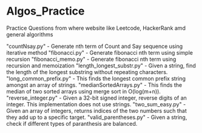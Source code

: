 # Algos_Practice
Practice Questions from where website like Leetcode, HackerRank amd general algorithms

"countNsay.py" - Generate nth term of Count and Say sequence using iterative method
"fibonacci.py" - Generate fibonacci nth term using simple recursion
"fibonacci_memo.py" - Generate fibonacci nth term using recursion and memoization
"length_longest_substr.py" - Given a string, find the length of the longest substring without repeating characters.
"long_common_prefix.py" - This finds the longest common prefix string amongst an array of strings.
"medianSortedArrays.py" - This finds the median of two sorted arrays using merge sort in O(log(m+n)). 
"reverse_integer.py" - Given a 32-bit signed integer, reverse digits of an integer. This implementation does not use strings.
"two_sum_easy.py" - Given an array of integers, returns indices of the two numbers such that they add up to a specific target.
"valid_parentheses.py" - Given a string, check if different types of paranthesis are balanced. 
